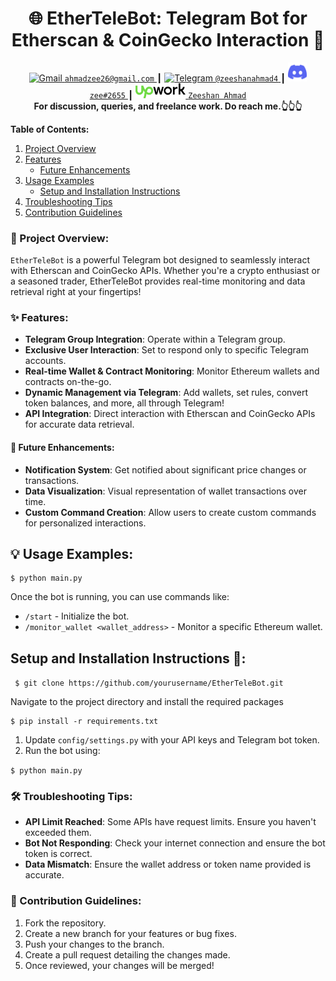<h1 align="center">🌐 EtherTeleBot: Telegram Bot for Etherscan & CoinGecko Interaction 🤖</h1>

<div align="center">
  <a href="https://mail.google.com/mail/u/?authuser=ahmadzee26@gmail.com">
    <img alt="Gmail" width="30px" src="https://edent.github.io/SuperTinyIcons/images/svg/gmail.svg" />
    <code>ahmadzee26@gmail.com</code>
  </a>
  <span> ┃ </span>
  
  <a href="https://t.me/zeeshanahmad4">
    <img alt="Telegram" width="30px" src="https://edent.github.io/SuperTinyIcons/images/svg/telegram.svg" />
    <code>@zeeshanahmad4</code>
  </a>
  <span> ┃ </span>
  
  <a href="https://discord.com">
    <img alt="Discord" width="30px" src="https://github.com/Zeeshanahmad4/RealEstateMate-WhatsApp-Group-Management-Bot/blob/main/discord-icon-svgrepo-com.svg" />
    <code>zee#2655</code>
  </a>
  <span> ┃ </span>
  
  <a href="https://www.upwork.com/freelancers/zeeshanahmad291">
    <img alt="Upwork" width="80px" src="https://github.com/Zeeshanahmad4/Zeeshanahmad4/blob/main/upwork.svg" />
    <code>Zeeshan Ahmad</code>
  </a>
  
  <br />
  <strong>For discussion, queries, and freelance work. Do reach me.👆👆👆</strong>
</div>

**Table of Contents:**

1. [Project Overview](#-project-overview)
2. [Features](#-features)
      - [Future Enhancements](#-future-enhancements)
4. [Usage Examples](#-usage-examples)
      - [Setup and Installation Instructions](#-setup-and-installation-instructions)
6. [Troubleshooting Tips](#-troubleshooting-tips)
7. [Contribution Guidelines](#-contribution-guidelines)



### 🌟 Project Overview:

`EtherTeleBot` is a powerful Telegram bot designed to seamlessly interact with Etherscan and CoinGecko APIs. Whether you're a crypto enthusiast or a seasoned trader, EtherTeleBot provides real-time monitoring and data retrieval right at your fingertips!

### ✨ Features:

- **Telegram Group Integration**: Operate within a Telegram group.
- **Exclusive User Interaction**: Set to respond only to specific Telegram accounts.
- **Real-time Wallet & Contract Monitoring**: Monitor Ethereum wallets and contracts on-the-go.
- **Dynamic Management via Telegram**: Add wallets, set rules, convert token balances, and more, all through Telegram!
- **API Integration**: Direct interaction with Etherscan and CoinGecko APIs for accurate data retrieval.

#### 🚀 Future Enhancements:

- **Notification System**: Get notified about significant price changes or transactions.
- **Data Visualization**: Visual representation of wallet transactions over time.
- **Custom Command Creation**: Allow users to create custom commands for personalized interactions.

## 💡 Usage Examples:
``` # Start the bot
$ python main.py
```

Once the bot is running, you can use commands like:

- `/start` - Initialize the bot.
- `/monitor_wallet <wallet_address>` - Monitor a specific Ethereum wallet.

## Setup and Installation Instructions 🔧:

``` $ git clone https://github.com/yourusername/EtherTeleBot.git```

Navigate to the project directory and install the required packages
``` $ cd EtherTeleBot
$ pip install -r requirements.txt
```

1. Update `config/settings.py` with your API keys and Telegram bot token.
2. Run the bot using:

```$ python main.py ```


### 🛠 Troubleshooting Tips:

- **API Limit Reached**: Some APIs have request limits. Ensure you haven't exceeded them.
- **Bot Not Responding**: Check your internet connection and ensure the bot token is correct.
- **Data Mismatch**: Ensure the wallet address or token name provided is accurate.

### 🤝 Contribution Guidelines:

1. Fork the repository.
2. Create a new branch for your features or bug fixes.
3. Push your changes to the branch.
4. Create a pull request detailing the changes made.
5. Once reviewed, your changes will be merged!

